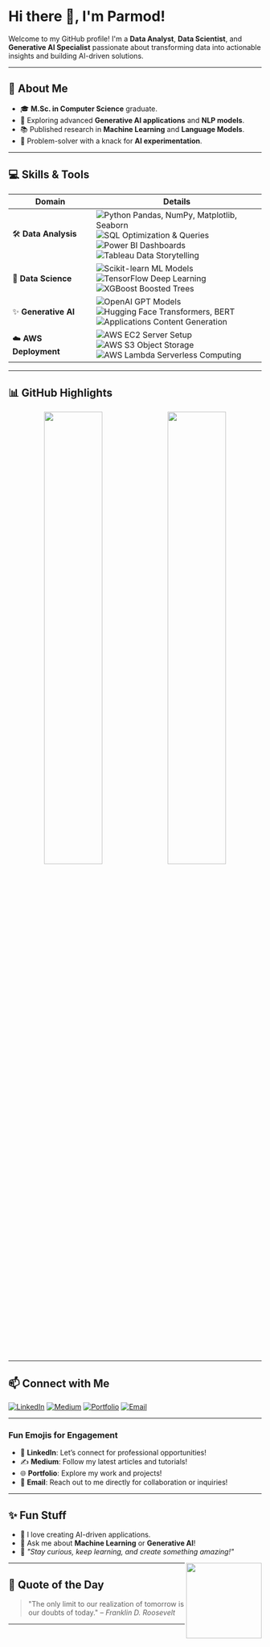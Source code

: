 # Hi there 👋, I'm Parmod!  

Welcome to my GitHub profile! I'm a **Data Analyst**, **Data Scientist**, and **Generative AI Specialist** passionate about transforming data into actionable insights and building AI-driven solutions.  

---

## 🚀 About Me  
- 🎓 **M.Sc. in Computer Science** graduate.  
- 🔭 Exploring advanced **Generative AI applications** and **NLP models**.  
- 📚 Published research in **Machine Learning** and **Language Models**.  
- 🧩 Problem-solver with a knack for **AI experimentation**.  

---

## 💻 Skills & Tools  

| **Domain**             | **Details**                                                                                           |
|------------------------|-------------------------------------------------------------------------------------------------------|
| 🛠 **Data Analysis**    | ![Python](https://img.shields.io/badge/-Python-3776AB?style=for-the-badge&logo=python&logoColor=white) Pandas, NumPy, Matplotlib, Seaborn <br> ![SQL](https://img.shields.io/badge/-SQL-CC2927?style=for-the-badge&logo=microsoftsqlserver&logoColor=white) Optimization & Queries <br> ![Power BI](https://img.shields.io/badge/-Power%20BI-F2C811?style=for-the-badge&logo=powerbi&logoColor=black) Dashboards <br> ![Tableau](https://img.shields.io/badge/-Tableau-E97627?style=for-the-badge&logo=tableau&logoColor=white) Data Storytelling |
| 🤖 **Data Science**     | ![Scikit-learn](https://img.shields.io/badge/-Scikit--learn-F7931E?style=for-the-badge&logo=scikit-learn&logoColor=black) ML Models <br> ![TensorFlow](https://img.shields.io/badge/-TensorFlow-FF6F00?style=for-the-badge&logo=tensorflow&logoColor=white) Deep Learning <br> ![XGBoost](https://img.shields.io/badge/-XGBoost-EE4C2C?style=for-the-badge&logo=xgboost&logoColor=white) Boosted Trees |
| ✨ **Generative AI**    | ![OpenAI](https://img.shields.io/badge/-OpenAI-412991?style=for-the-badge&logo=openai&logoColor=white) GPT Models <br> ![Hugging Face](https://img.shields.io/badge/-Hugging%20Face-F5BF42?style=for-the-badge&logo=huggingface&logoColor=black) Transformers, BERT <br> ![Applications](https://img.shields.io/badge/-Chatbots-4CAF50?style=for-the-badge&logo=googlechat&logoColor=white) Content Generation |
| ☁️ **AWS Deployment**  | ![AWS EC2](https://img.shields.io/badge/-AWS%20EC2-FF9900?style=for-the-badge&logo=amazonec2&logoColor=white) Server Setup <br> ![AWS S3](https://img.shields.io/badge/-AWS%20S3-569A31?style=for-the-badge&logo=amazons3&logoColor=white) Object Storage <br> ![AWS Lambda](https://img.shields.io/badge/-AWS%20Lambda-FF9900?style=for-the-badge&logo=awslambda&logoColor=white) Serverless Computing |

---

## 📊 GitHub Highlights  

<div align="center">
  <img src="https://github-readme-stats.vercel.app/api?username=Parmod2310&show_icons=true&theme=radical" width="48%" />
  <img src="https://github-readme-streak-stats.herokuapp.com?user=Parmod2310&theme=radical&hide_border=true" width="48%" />
</div>


---

## 📫 Connect with Me  

[![LinkedIn](https://img.shields.io/badge/LinkedIn-0077B5?style=for-the-badge&logo=linkedin&logoColor=white)](https://www.linkedin.com/in/parmod2310/) [![Medium](https://img.shields.io/badge/Medium-12100E?style=for-the-badge&logo=medium&logoColor=white)](https://medium.com/@parmod2310)  [![Portfolio](https://img.shields.io/badge/Portfolio-FF5722?style=for-the-badge&logo=googlechrome&logoColor=white)](https://your-website.com/)  [![Email](https://img.shields.io/badge/Email-D14836?style=for-the-badge&logo=gmail&logoColor=white)](mailto:your-email@example.com)

---

### **Fun Emojis for Engagement**
- 💼 **LinkedIn**: Let’s connect for professional opportunities!
- ✍️ **Medium**: Follow my latest articles and tutorials!  
- 🌐 **Portfolio**: Explore my work and projects!  
- 📧 **Email**: Reach out to me directly for collaboration or inquiries!  


---

## ✨ Fun Stuff
- 🧠 I love creating AI-driven applications.
- 💬 Ask me about **Machine Learning** or **Generative AI**!
- 🌟 *"Stay curious, keep learning, and create something amazing!"*  

<img align="right" src="https://media.giphy.com/media/f9k1tV7HyORcngKF8v/giphy.gif" width="150">

---

## 🌌 Quote of the Day
> "The only limit to our realization of tomorrow is our doubts of today." – *Franklin D. Roosevelt*
---



